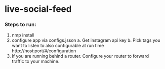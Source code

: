 # live-social-feed

### Steps to run:
1. nmp install
2. configure app via configs.jsson
  a. Get instagram api key
  b. Pick tags you want to listen to also configurable at run time 
      http://host:port/#/configuration
3. If you are running behind a router. Configure your router to forward traffic to your machine.
